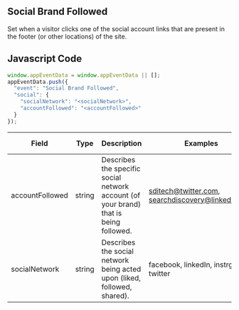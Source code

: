 ## Social Brand Followed

Set when a visitor clicks one of the social account links that are present in the footer (or other locations) of the site.

## Javascript Code
```js
window.appEventData = window.appEventData || [];
appEventData.push({
  "event": "Social Brand Followed",
  "social": {
    "socialNetwork": "<socialNetwork>",
    "accountFollowed": "<accountFollowed>"
  }
});
```

|Field|Type|Description|Examples|Pattern|Min Length|Max Length|Minimum|Maximum|Multiple Of|
| --- | --- | --- | --- | --- | --- | --- | --- | --- | --- |
|accountFollowed|string|Describes the specific social network account (of your brand) that is being followed.|sditech@twitter.com, searchdiscovery@linkedIn.com|||||||
|socialNetwork|string|Describes the social network being acted upon (liked, followed, shared). |facebook, linkedIn, instrgram, twitter|||||||